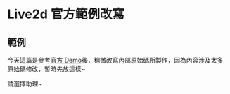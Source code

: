 # Live2d 官方範例改寫

<SocialBlock hashtags="javascript,live2d" />


## 範例

今天這篇是參考[官方 Demo](https://github.com/Live2D/CubismWebSamples)後，稍微改寫內部原始碼所製作，因為內容涉及太多原始碼修改，暫時先放這樣~

請選擇助理~

<BoardGirl :position="`relative`" />